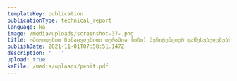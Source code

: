 ```yaml
---
templateKey: publication
publicationType: technical_report
language: ka
image: /media/uploads/screenshot-37-.png
title: ოპიოიდებით ჩანაცვლებითი თერაპია (ოჩთ) პენიტენციურ დაწესებულებებში
publishDate: 2021-11-01T07:58:51.147Z
description: '   '
upload: true
kaFile: /media/uploads/penit.pdf
---
```


